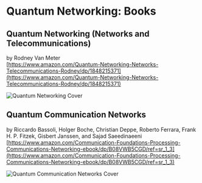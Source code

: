 # Quantum Networking: Books

## Quantum Networking (Networks and Telecommunications)

by Rodney Van Meter <br/>
[https://www.amazon.com/Quantum-Networking-Networks-Telecommunications-Rodney/dp/1848215371](https://www.amazon.com/Quantum-Networking-Networks-Telecommunications-Rodney/dp/1848215371)

![Quantum Networking Cover](https://images-na.ssl-images-amazon.com/images/I/41kUhaVTXbL._SX313_BO1,204,203,200_.jpg)

## Quantum Communication Networks

by Riccardo Bassoli, Holger Boche, Christian Deppe, Roberto Ferrara, Frank H. P. Fitzek, Gisbert Janssen, and Sajad Saeedinaeeni <br/>
[https://www.amazon.com/Communication-Foundations-Processing-Communications-Networking-ebook/dp/B08VWB5CGD/ref=sr_1_3](https://www.amazon.com/Communication-Foundations-Processing-Communications-Networking-ebook/dp/B08VWB5CGD/ref=sr_1_3)

![Quantum Communication Networks Cover](https://s1.adlibris.com/images/59169395/quantum-communication-networks.jpg)